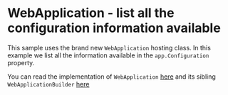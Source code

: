 # WebApplication - list all the configuration information available

This sample uses the brand new `WebApplication` hosting class. In this example we list all the information available in the `app.Configuration` property.

You can read the implementation of ```WebApplication``` [here](https://github.com/dotnet/aspnetcore/blob/main/src/DefaultBuilder/src/WebApplication.cs) and its sibling ```WebApplicationBuilder``` [here](https://github.com/dotnet/aspnetcore/blob/main/src/DefaultBuilder/src/WebApplicationBuilder.cs)

